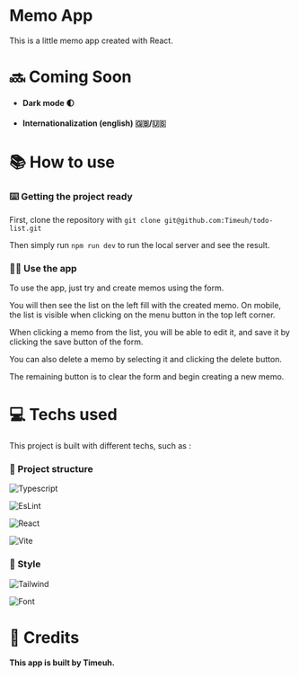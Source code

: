 # Memo App

This is a little memo app created with React.

# 🔜 Coming Soon
- #### Dark mode 🌓
- #### Internationalization (english) 🇬🇧/🇺🇸

# 📚 How to use

### ⌨️ Getting the project ready
First, clone the repository with 
```git clone git@github.com:Timeuh/todo-list.git```

Then simply run ```npm run dev``` to run the local server and see the result.

### 👨‍💻 Use the app
To use the app, just try and create memos using the form.

You will then see the list on the left fill with the created memo. 
On mobile, the list is visible when clicking on the menu button in the top left corner.

When clicking a memo from the list, you will be able to edit it,
and save it by clicking the save button of the form.

You can also delete a memo by selecting it and clicking the delete button.

The remaining button is to clear the form and begin creating a new memo.

# 💻 Techs used
This project is built with different techs, such as :

### 🧱 Project structure
![Typescript](https://img.shields.io/badge/Typescript-Type--safety-blue?style=for-the-badge&logo=typescript)

![EsLint](https://img.shields.io/badge/EsLint-Code--style-purple?style=for-the-badge&logo=eslint)

![React](https://img.shields.io/badge/React-Front--end-blue?style=for-the-badge&logo=react&color=61DBFB)

![Vite](https://img.shields.io/badge/Vite-Build-purple?style=for-the-badge&logo=vite&color=b340fe)

### 💅 Style
![Tailwind](https://img.shields.io/badge/Tailwind-CSS-blue?style=for-the-badge&logo=tailwindcss&color=3490dc)

![Font](https://img.shields.io/badge/Wix_Madefor_Display-Font-orange?style=for-the-badge&logo=googlefonts)

# 📑 Credits
#### This app is built by Timeuh.